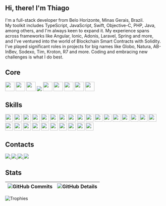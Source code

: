 
## Hi, there! I'm Thiago
<p align="left">I'm a full-stack developer from Belo Horizonte, Minas Gerais, Brazil. <img src="https://cdn-icons-png.flaticon.com/512/299/299693.png" width="13"/>
<br/> My toolkit includes TypeScript, JavaScript, Swift, Objective-C, PHP, Java, among others, and I'm always keen to expand it. My experience spans across frameworks like Angular, Ionic, Adonis, Laravel, Spring and more, and I've ventured into the world of Blockchain Smart Contracts with Solidity. I've played significant roles in projects for big names like Globo, Natura, AB-InBev, Sodexo, Tim, Kroton, R7 and more. Coding and embracing new challenges is what I do best.
</p>

## Core
<p align="left">
  <img src="https://img.shields.io/badge/-Angular-DD0031?style=for-the-badge&logo=angular&logoColor=white" height="30"/>
  <img src="https://img.shields.io/badge/-Node.js-339933?style=for-the-badge&logo=node.js&logoColor=white" height="30"/>
  <img src="https://img.shields.io/badge/-AdonisJS-220052?style=for-the-badge&logo=adonisjs&logoColor=white" height="30"/>
  <img src="https://img.shields.io/badge/-Spring-6DB33F?style=for-the-badge&logo=spring&logoColor=white"/>
  <img src="https://img.shields.io/badge/-Swift-F05138?style=for-the-badge&logo=swift&logoColor=white" height="30"/>
  <img src="https://img.shields.io/badge/-Objective--C-000000?style=for-the-badge&logo=apple&logoColor=white" height="30"/>
  <img src="https://img.shields.io/badge/-Ionic-3880FF?style=for-the-badge&logo=ionic&logoColor=white" height="30"/>
  <img src="https://img.shields.io/badge/-Electron-47848F?style=for-the-badge&logo=electron&logoColor=white" height="30"/>
  <img src="https://img.shields.io/badge/-Laravel-FF2D20?style=flat-square&logo=laravel&logoColor=white" height="30"/>
</p>

## Skills
<p align="left">
  <img src="https://img.shields.io/badge/Java-ED8B00?style=for-the-badge&logo=openjdk&logoColor=white" height="25"/>
  <img src="https://img.shields.io/badge/Bootstrap-563D7C?style=for-the-badge&logo=bootstrap&logoColor=white" height="25"/>
  <img src="https://img.shields.io/badge/-TypeScript-3178C6?style=flat-square&logo=typescript&logoColor=white" height="25"/>
  <img src="https://img.shields.io/badge/-JavaScript-F7DF1E?style=flat-square&logo=javascript&logoColor=black" height="25"/>
  <img src="https://img.shields.io/badge/-HTML5-E34F26?style=flat-square&logo=html5&logoColor=white" height="25"/>
  <img src="https://img.shields.io/badge/-CSS3-1572B6?style=flat-square&logo=css3&logoColor=white" height="25"/>
  <img src="https://img.shields.io/badge/-jQuery-1572B6?style=flat-square&logo=jquery&logoColor=white" height="25"/>
  <img src="https://img.shields.io/badge/-MySQL-4479A1?style=flat-square&logo=mysql&logoColor=white" height="25"/>
  <img src="https://img.shields.io/badge/-Postgre-4169E1?style=flat-square&logo=postgresql&logoColor=white" height="25"/>
  <img src="https://img.shields.io/badge/SQLite-0769ad?style=for-the-badge&logo=sqlite&logoColor=white" height="25"/>
  <img src="https://img.shields.io/badge/-Solidity-363636?style=flat-square&logo=solidity&logoColor=white" height="25"/>
  <img src="https://img.shields.io/badge/-PHP-777BB4?style=flat-square&logo=php&logoColor=white" height="25"/>
  <img src="https://img.shields.io/badge/-React-61DAFB?style=flat-square&logo=react&logoColor=black" height="25"/>
  <img src="https://img.shields.io/badge/-Webpack-8DD6F9?style=flat-square&logo=webpack&logoColor=black" height="25"/>
  <img src="https://img.shields.io/badge/-Google_Cloud-4285F4?style=flat-square&logo=google-cloud&logoColor=white" height="25"/>
  <img src="https://img.shields.io/badge/-Firebase-FFCA28?style=flat-square&logo=firebase&logoColor=black" height="25"/>
  <img src="https://img.shields.io/badge/-Insomnia-5849BE?style=flat-square&logo=insomnia&logoColor=white" height="25"/>
  <img src="https://img.shields.io/badge/-RxJs-B7178C?style=flat-square&logo=reactivex&logoColor=white" height="25"/>
  <img src="https://img.shields.io/badge/-Sass-CC6699?style=flat-square&logo=sass&logoColor=white" height="25"/>
  <img src="https://img.shields.io/badge/-Git-F05032?style=flat-square&logo=git&logoColor=white" height="25"/>
  <img src="https://img.shields.io/badge/-NPM-CB3837?style=flat-square&logo=npm&logoColor=white" height="25"/>
  <img src="https://img.shields.io/badge/-Prettier-F7B93E?style=flat-square&logo=prettier&logoColor=black" height="25"/>
  <img src="https://img.shields.io/badge/-Kotlin-7F52FF?style=flat-square&logo=kotlin&logoColor=white" height="25"/>
  <img src="https://img.shields.io/badge/-Slim-FF8787?style=flat-square&logo=php&logoColor=white" height="25"/>
  <img src="https://img.shields.io/badge/-CodeIgniter-EF4223?style=flat-square&logo=codeigniter&logoColor=white" height="25"/>
  <img src="https://img.shields.io/badge/-Clojure-5881D8?style=flat-square&logo=clojure&logoColor=white" height="25"/>
  <img src="https://img.shields.io/badge/ABAP-0FAAFF?style=for-the-badge&logo=sap&logoColor=white" height="25"/>
</p>

## Contacts
<p align="left">
  <a href="https://github.com/thiagopac">
    <img src="https://img.shields.io/badge/GitHub-100000?style=for-the-badge&logo=github&logoColor=white"/>
  </a>
  <a href="https://gitlab.com/thiagopac">
    <img src="https://img.shields.io/badge/gitlab-ffffff.svg?&style=for-the-badge&logo=gitlab&logoColor=orange"/>
  </a>
  <a href="mailto:thiagopac@gmail.com">
    <img src="https://img.shields.io/badge/gmail-ff0000.svg?&style=for-the-badge&logo=gmail&logoColor=white"/>
  </a>
  <a href="https://linkedin.com/in/thiagopac">
    <img src="https://img.shields.io/badge/linkedin-%230077B5.svg?&style=for-the-badge&logo=linkedin&logoColor=white"/>
  </a>
</p>

## Stats

| ![GitHub Commits](https://github-readme-streak-stats.herokuapp.com/?user=thiagopac&theme=dark&ring=e73737&currStreakNum=ffffff&hide_border=true) | ![GitHub Details](http://github-profile-summary-cards.vercel.app/api/cards/profile-details?username=thiagopac&theme=dark) |
|--|--|

![Trophies](https://github-profile-trophy.vercel.app/?username=thiagopac&row=1&column=6&theme=dark&margin-w=15&margin-h=15) 
